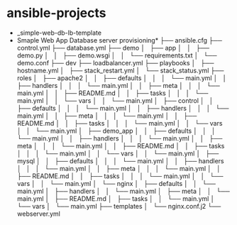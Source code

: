 # ansible-projects
* _simple-web-db-lb-template
* Smaple Web App Database server provisioning*
├── ansible.cfg
├── control.yml
├── database.yml
├── demo
│   ├── app
│   │   ├── demo.py
│   │   ├── demo.wsgi
│   │   └── requirements.txt
│   └── demo.conf
├── dev
├── loadbalancer.yml
├── playbooks
│   ├── hostname.yml
│   ├── stack_restart.yml
│   └── stack_status.yml
├── roles
│   ├── apache2
│   │   ├── defaults
│   │   │   └── main.yml
│   │   ├── handlers
│   │   │   └── main.yml
│   │   ├── meta
│   │   │   └── main.yml
│   │   ├── README.md
│   │   ├── tasks
│   │   │   └── main.yml
│   │   └── vars
│   │       └── main.yml
│   ├── control
│   │   ├── defaults
│   │   │   └── main.yml
│   │   ├── handlers
│   │   │   └── main.yml
│   │   ├── meta
│   │   │   └── main.yml
│   │   ├── README.md
│   │   ├── tasks
│   │   │   └── main.yml
│   │   └── vars
│   │       └── main.yml
│   ├── demo_app
│   │   ├── defaults
│   │   │   └── main.yml
│   │   ├── handlers
│   │   │   └── main.yml
│   │   ├── meta
│   │   │   └── main.yml
│   │   ├── README.md
│   │   ├── tasks
│   │   │   └── main.yml
│   │   └── vars
│   │       └── main.yml
│   ├── mysql
│   │   ├── defaults
│   │   │   └── main.yml
│   │   ├── handlers
│   │   │   └── main.yml
│   │   ├── meta
│   │   │   └── main.yml
│   │   ├── README.md
│   │   ├── tasks
│   │   │   └── main.yml
│   │   └── vars
│   │       └── main.yml
│   └── nginx
│       ├── defaults
│       │   └── main.yml
│       ├── handlers
│       │   └── main.yml
│       ├── meta
│       │   └── main.yml
│       ├── README.md
│       ├── tasks
│       │   └── main.yml
│       └── vars
│           └── main.yml
├── templates
│   └── nginx.conf.j2
└── webserver.yml
